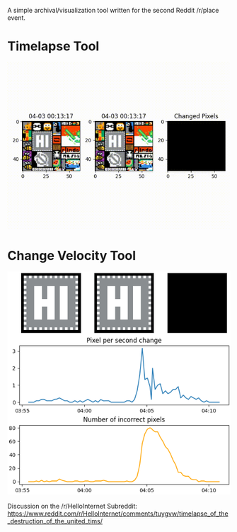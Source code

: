 A simple archival/visualization tool written for the second Reddit /r/place event.

# Timelapse Tool

![](https://github.com/GeorgeTownsendd/PlaceTimelapseTool/blob/master/examples/example.gif)

# Change Velocity Tool

![](https://github.com/GeorgeTownsendd/PlaceTimelapseTool/blob/master/examples/example.png)

Discussion on the /r/HelloInternet Subreddit: https://www.reddit.com/r/HelloInternet/comments/tuygvw/timelapse_of_the_destruction_of_the_united_tims/
